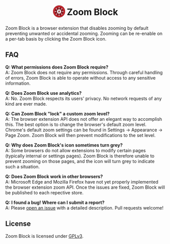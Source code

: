 <h1 align="center">
    <sub>
        <img src="icons/red38.png" height="38" width="38" alt="Zoom Block Icon">
    </sub>
    Zoom Block
</h1>

Zoom Block is a browser extension that disables zooming by default preventing unwanted or accidental zooming. Zooming can be re-enable on a per-tab basis by clicking the Zoom Block icon.

## FAQ

**Q: What permissions does Zoom Block require?**\
A: Zoom Block does not require any permissions. Through careful handling of errors, Zoom Block is able to operate without access to any sensitive information.

**Q: Does Zoom Block use analytics?**\
A: No. Zoom Block respects its users' privacy. No network requests of any kind are ever made.

**Q: Can Zoom Block "lock" a custom zoom level?**\
A: The browser extension API does not offer an elegant way to accomplish this. The best option is to change the browser's default zoom level. Chrome's default zoom settings can be found in Settings -> Appearance -> Page Zoom. Zoom Block will then prevent modifications to the set level.

**Q: Why does Zoom Block's icon sometimes turn grey?**\
A: Some browsers do not allow extensions to modify certain pages (typically internal or settings pages). Zoom Block is therefore unable to prevent zooming on those pages, and the icon will turn grey to indicate such a situation.

**Q: Does Zoom Block work in other browsers?**\
A: Microsoft Edge and Mozilla Firefox have not yet properly implemented the browser extension zoom API. Once the issues are fixed, Zoom Block will be published to each repective store.

**Q: I found a bug! Where can I submit a report?**\
A: Please [open an issue](https://github.com/warnellw/ZoomBlock/issues) with a detailed description. Pull requests welcome!

## License

Zoom Block is licensed under [GPLv3](LICENSE).
